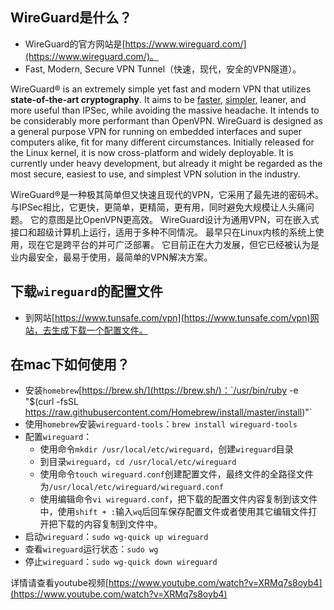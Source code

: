 ## WireGuard是什么？

* WireGuard的官方网站是[https://www.wireguard.com/](https://www.wireguard.com/)。
* Fast, Modern, Secure VPN Tunnel（快速，现代，安全的VPN隧道）。

WireGuard® is an extremely simple yet fast and modern VPN that utilizes **state-of-the-art cryptography**. It aims to be [faster](https://www.wireguard.com/performance/), [simpler](https://www.wireguard.com/quickstart/), leaner, and more useful than IPSec, while avoiding the massive headache. It intends to be considerably more performant than OpenVPN. WireGuard is designed as a general purpose VPN for running on embedded interfaces and super computers alike, fit for many different circumstances. Initially released for the Linux kernel, it is now cross-platform and widely deployable. It is currently under heavy development, but already it might be regarded as the most secure, easiest to use, and simplest VPN solution in the industry.

WireGuard®是一种极其简单但又快速且现代的VPN，它采用了最先进的密码术。 与IPSec相比，它更快，更简单，更精简，更有用，同时避免大规模让人头痛问题。 它的意图是比OpenVPN更高效。 WireGuard设计为通用VPN，可在嵌入式接口和超级计算机上运行，适用于多种不同情况。 最早只在Linux内核的系统上使用，现在它是跨平台的并可广泛部署。 它目前正在大力发展，但它已经被认为是业内最安全，最易于使用，最简单的VPN解决方案。



## 下载`wireguard`的配置文件

* 到网站[https://www.tunsafe.com/vpn](https://www.tunsafe.com/vpn)网站，去生成下载一个配置文件。

## 在mac下如何使用？

* 安装`homebrew`[https://brew.sh/](https://brew.sh/)：`/usr/bin/ruby -e "$(curl -fsSL https://raw.githubusercontent.com/Homebrew/install/master/install)"`
* 使用`homebrew`安装`wireguard-tools`：`brew install wireguard-tools`
* 配置`wireguard`：
  - 使用命令`mkdir /usr/local/etc/wireguard`，创建`wireguard`目录
  - 到目录`wireguard`，`cd /usr/local/etc/wireguard `
  - 使用命令`touch wireguard.conf`创建配置文件，最终文件的全路径文件为`/usr/local/etc/wireguard/wireguard.conf`
  - 使用编辑命令`vi wireguard.conf`，把下载的配置文件内容复制到该文件中，使用`shift + :`输入`wq`后回车保存配置文件或者使用其它编辑文件打开把下载的内容复制到文件中。
* 启动`wireguard`：`sudo wg-quick up wireguard `
* 查看`wireguard`运行状态：`sudo wg`
* 停止`wireguard`：`sudo wg-quick down wireguard`

详情请查看youtube视频[https://www.youtube.com/watch?v=XRMq7s8oyb4](https://www.youtube.com/watch?v=XRMq7s8oyb4)
